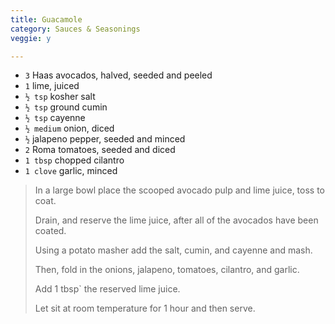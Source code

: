 ```yaml
---
title: Guacamole 
category: Sauces & Seasonings
veggie: y

--- 
```


* `3` Haas avocados, halved, seeded and peeled
* `1` lime, juiced
* `½ tsp` kosher salt
* `½ tsp` ground cumin
* `½ tsp` cayenne
* `½ medium` onion, diced
* `½` jalapeno pepper, seeded and minced
* `2` Roma tomatoes, seeded and diced
* `1 tbsp` chopped cilantro
* `1 clove` garlic, minced

> In a large bowl place the scooped avocado pulp and lime juice, toss to coat.
>
> Drain, and reserve the lime juice, after all of the avocados have been coated.
>
> Using a potato masher add the salt, cumin, and cayenne and mash.
>
> Then, fold in the onions, jalapeno, tomatoes, cilantro, and garlic.
>
> Add 1 tbsp` the reserved lime juice.
>
> Let sit at room temperature for 1 hour and then serve.

